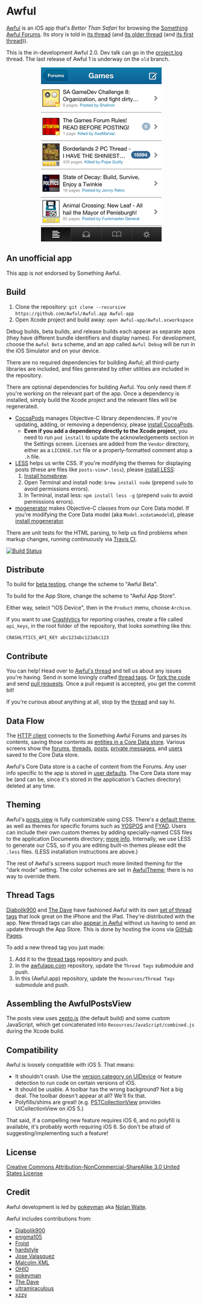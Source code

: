 Awful
=====

[Awful][App Store] is an iOS app that's *Better Than Safari* for browsing the [Something Awful Forums][forums]. Its story is told in [its thread][current thread] (and [its older thread][second thread] (and [its first thread][first thread])).

This is the in-development Awful 2.0. Dev talk can go in the [project.log][] thread. The last release of Awful 1 is underway on the `old` branch.

<p align="center">
  <img src="screenshot.png" width="320" height="460" alt="Screenshot of Awful as it appears on a pre-5 iPhone">
</p>

[App Store]: https://itunes.apple.com/app/awful-unofficial-something/id567936609
[forums]: http://forums.somethingawful.com
[current thread]: http://forums.somethingawful.com/showthread.php?threadid=3510131
[second thread]: http://forums.somethingawful.com/showthread.php?threadid=3381510
[first thread]: http://forums.somethingawful.com/showthread.php?threadid=3483760
[project.log]: http://forums.somethingawful.com/showthread.php?threadid=3564303

An unofficial app
-----------------

This app is not endorsed by Something Awful.

Build
-----

1. Clone the repository: `git clone --recursive https://github.com/Awful/Awful.app Awful-app`
2. Open Xcode project and build away: `open Awful-app/Awful.xcworkspace`

Debug builds, beta builds, and release builds each appear as separate apps (they have different bundle identifiers and display names). For development, choose the `Awful Beta` scheme, and an app called `Awful Debug` will be run in the iOS Simulator and on your device.

There are no required dependencies for building Awful; all third-party libraries are included, and files generated by other utilities are included in the repository.

There are optional dependencies for building Awful. You only need them if you're working on the relevant part of the app. Once a dependency is installed, simply build the Xcode project and the relevant files will be regenerated.

* [CocoaPods][] manages Objective-C library dependencies. If you're updating, adding, or removing a dependency, please [install CocoaPods][CocoaPods].
    * **Even if you add a dependency directly to the Xcode project**, you need to run `pod install` to update the acknowledgements section in the Settings screen. Licenses are added from the `Vendor` directory, either as a `LICENSE.txt` file or a properly-formatted comment atop a `.h` file.
* [LESS][] helps us write CSS. If you're modifying the themes for displaying posts (these are files like `posts-view*.less`), please [install LESS][LESS]:
    1. [Install homebrew](http://mxcl.github.com/homebrew/).
    2. Open Terminal and install node: `brew install node` (prepend `sudo` to avoid permissions errors).
    3. In Terminal, install less: `npm install less -g` (prepend `sudo` to avoid permissions errors).
* [mogenerator][] makes Objective-C classes from our Core Data model. If you're modifying the Core Data model (aka `Model.xcdatamodeld`), please [install mogenerator][mogenerator].

There are unit tests for the HTML parsing, to help us find problems when markup changes, running continuously via [Travis CI][].

[![Build Status](https://travis-ci.org/Awful/Awful.app.png)](https://travis-ci.org/Awful/Awful.app)

[CocoaPods]: http://cocoapods.org/
[LESS]: http://lesscss.org/#usage
[mogenerator]: http://rentzsch.github.com/mogenerator/
[Travis CI]: https://travis-ci.org/Awful/Awful.app

Distribute
----------

To build for [beta testing][TestFlight], change the scheme to "Awful Beta".

To build for the App Store, change the scheme to "Awful App Store".

Either way, select "iOS Device", then in the `Product` menu, choose `Archive`.

If you want to use [Crashlytics][] for reporting crashes, create a file called `api_keys`, in the root folder of the repository, that looks something like this:

```
CRASHLYTICS_API_KEY abc123abc123abc123
```

[Crashlytics]: https://www.crashlytics.com/
[TestFlight]: http://testflightapp.com/

Contribute
----------

You can help! Head over to [Awful's thread][current thread] and tell us about any issues you're having. Send in some lovingly crafted [thread tags][]. Or [fork the code][fork] and send [pull requests][]. Once a pull request is accepted, you get the commit bit!

If you're curious about anything at all, stop by the [thread][current thread] and say hi.

[thread tags]: https://github.com/Awful/thread-tags#readme
[fork]: https://github.com/Awful/Awful.app/fork_select
[pull requests]: https://github.com/Awful/Awful.app/pulls

Data Flow
---------

The [HTTP client][] connects to the Something Awful Forums and parses its contents, saving those contents as [entities in a Core Data store][entities]. Various screens show the [forums][], [threads][], [posts][], [private messages][], and [users][] saved to the Core Data store.

Awful's Core Data store is a cache of content from the Forums. Any user info specific to the app is stored in [user defaults][]. The Core Data store may be (and can be, since it's stored in the application's Caches directory) deleted at any time.

[HTTP client]: Source/Networking/AwfulHTTPClient.h
[entities]: Source/Models
[forums]: Source/Forums
[threads]: Source/Threads
[posts]: Source/Posts
[private messages]: Source/Private%20Messages
[users]: Source/Users
[user defaults]: Source/Settings/AwfulSettings.h

Theming
-------

Awful's [posts view][] is fully customizable using CSS. There's a [default theme][], as well as themes for specific forums such as [YOSPOS][YOSPOS CSS theme] and [FYAD][FYAD CSS theme]. Users can include their own custom themes by adding specially-named CSS files to the application Documents directory; [more info][custom CSS readme]. Internally, we use LESS to generate our CSS, so if you are editing built-in themes please edit the `.less` files. (LESS installation instructions are above.)

The rest of Awful's screens support much more limited theming for the "dark mode" setting. The color schemes are set in [AwfulTheme][]; there is no way to override them.

[posts view]: Source/Posts/AwfulPostsView.h
[default theme]: Source/Theming/posts-view.css
[YOSPOS CSS theme]: Source/Theming/posts-view-219.less
[FYAD CSS theme]: Source/Theming/posts-view-26.less
[custom CSS readme]: Resources/Custom%20CSS%20README.txt
[AwfulTheme]: Source/Theming/AwfulTheme.h

Thread Tags
-----------

[Diabolik900][] and [The Dave][] have fashioned Awful with its own [set of thread tags][thread tags] that look great on the iPhone and the iPad. They're distributed with the app. New thread tags can also [appear in Awful][AwfulThreadTags] without us having to send an update through the App Store. This is done by hosting the icons via [GitHub Pages][awfulapp.com].

To add a new thread tag you just made:

1. Add it to the [thread tags][] repository and push.
2. In the [awfulapp.com][] repository, update the `Thread Tags` submodule and push.
3. In this (Awful.app) repository, update the `Resources/Thread Tags` submodule and push.

[AwfulThreadTags]: Source/Networking/AwfulThreadTags.m
[awfulapp.com]: https://github.com/Awful/awful.github.io
[tags.txt]: tags.txt
[thread tags]: https://github.com/Awful/thread-tags

Assembling the AwfulPostsView
-----------------------------

The posts view uses [zepto.js][] (the default build) and some custom JavaScript, which get concatenated into `Resources/JavaScript/combined.js` during the Xcode build.

[zepto.js]: http://zeptojs.com/

Compatibility
-------------

Awful is loosely compatible with iOS 5. That means:

- It shouldn't crash. Use the [version category on UIDevice][UIDevice+OperatingSystemVersion] or feature detection to run code on certain versions of iOS.
- It should be usable. A toolbar has the wrong background? Not a big deal. The toolbar doesn't appear at all? We'll fix that.
- Polyfills/shims are great! (e.g. [PSTCollectionView][] provides UICollectionView on iOS 5.)

That said, if a compelling new feature requires iOS 6, and no polyfill is available, it's probably worth requiring iOS 6. So don't be afraid of suggesting/implementing such a feature!

[PSTCollectionView]: Vendor/PSTCollectionView
[UIDevice+OperatingSystemVersion]: Source/UIKit%20and%20Foundation/UIDevice+OperatingSystemVersion.h

License
-------

[Creative Commons Attribution-NonCommercial-ShareAlike 3.0 United States License](http://creativecommons.org/licenses/by-nc-sa/3.0/us/)

Credit
------

Awful development is led by [pokeyman][] aka [Nolan Waite](https://github.com/nolanw).

Awful includes contributions from:

- [Diabolik900][]
- [enigma105](http://forums.somethingawful.com/member.php?action=getinfo&userid=51258)
- [Froist](http://forums.somethingawful.com/member.php?action=getinfo&userid=56411)
- [hardstyle](http://forums.somethingawful.com/member.php?action=getinfo&userid=51070)
- [Jose Valasquez](http://forums.somethingawful.com/member.php?action=getinfo&userid=77039)
- [Malcolm XML](http://forums.somethingawful.com/member.php?action=getinfo&userid=154586)
- [OHIO](http://forums.somethingawful.com/member.php?action=getinfo&userid=82915)
- [pokeyman][]
- [The Dave][]
- [ultramiraculous](http://forums.somethingawful.com/member.php?action=getinfo&userid=44504)
- [xzzy](http://forums.somethingawful.com/member.php?action=getinfo&userid=148096)

[Diabolik900]: http://forums.somethingawful.com/member.php?action=getinfo&userid=113215
[pokeyman]: http://forums.somethingawful.com/member.php?action=getinfo&userid=106125
[The Dave]: http://forums.somethingawful.com/member.php?action=getinfo&userid=41741